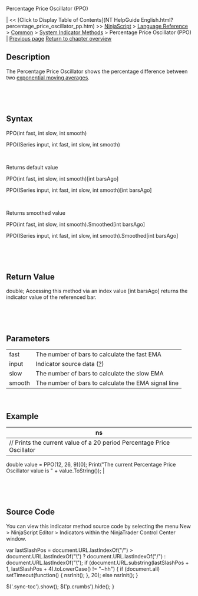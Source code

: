 ﻿










 


Percentage Price Oscillator (PPO)







| &lt;&lt; [Click to Display Table of Contents](NT HelpGuide English.html?percentage_price_oscillator_pp.htm) &gt;&gt;
 [NinjaScript](ninjascript.htm) &gt; [Language Reference](language_reference_wip.htm) &gt; [Common](common.htm) &gt; [System Indicator Methods](indicators.htm) &gt;
Percentage Price Oscillator (PPO) | [Previous page](parabolic_sar.htm)
[Return to chapter overview](indicators.htm)










Description
-----------


The Percentage Price Oscillator shows the percentage difference between two [exponential moving averages](moving_average_-_exponential_e.htm). 


 


 


Syntax
------


PPO(int fast, int slow, int smooth)  

PPO(ISeries<double> input, int fast, int slow, int smooth)


 


Returns default value  

PPO(int fast, int slow, int smooth)[int barsAgo]  

PPO(ISeries<double> input, int fast, int slow, int smooth)[int barsAgo]


 


Returns smoothed value  

PPO(int fast, int slow, int smooth).Smoothed[int barsAgo]  

PPO(ISeries<double> input, int fast, int slow, int smooth).Smoothed[int barsAgo]


 


 


Return Value
------------


double; Accessing this method via an index value [int barsAgo] returns the indicator value of the referenced bar.


 


 


Parameters
----------




|  |  |
| --- | --- |
| fast | The number of bars to calculate the fast EMA |
| input | Indicator source data ([?](valid_input_data_for_indicator.htm)) |
| slow | The number of bars to calculate the slow EMA |
| smooth | The number of bars to calculate the EMA signal line |



 



Example
-------




| ns |
| --- |
| // Prints the current value of a 20 period Percentage Price Oscillator
double value = PPO(12, 26, 9)[0];
Print("The current Percentage Price Oscillator value is " + value.ToString()); |



 


 


Source Code
-----------


You can view this indicator method source code by selecting the menu New &gt; NinjaScript Editor &gt; Indicators within the NinjaTrader Control Center window.





 
 var lastSlashPos = document.URL.lastIndexOf("/") &gt; document.URL.lastIndexOf("\\") ? document.URL.lastIndexOf("/") : document.URL.lastIndexOf("\\");
 if (document.URL.substring(lastSlashPos + 1, lastSlashPos + 4).toLowerCase() != "~hh") {
 if (document.all) setTimeout(function() {
 nsrInit();
 }, 20);
 else nsrInit();
 }
 
 
 $('.sync-toc').show();
 $('p.crumbs').hide();
 }
 
 
 



</double></double></double>